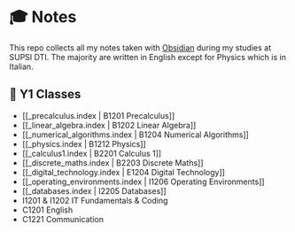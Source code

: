 # 🎓 Notes

This repo collects all my notes taken with [Obsidian](https://obsidian.md/) during my studies at SUPSI DTI. The majority are written in English except for Physics which is in Italian.

## 💫 Y1 Classes

- [[_precalculus.index | B1201 Precalculus]]
- [[_linear_algebra.index | B1202 Linear Algebra]]
- [[_numerical_algorithms.index | B1204 Numerical Algorithms]]
- [[_physics.index | B1212 Physics]]
- [[_calculus1.index | B2201 Calculus 1]]
- [[_discrete_maths.index | B2203 Discrete Maths]]
- [[_digital_technology.index | E1204 Digital Technology]]
- [[_operating_environments.index | I1206 Operating Environments]]
- [[_databases.index | I2205 Databases]]
- I1201 & I1202 IT Fundamentals & Coding
- C1201 English
- C1221 Communication
